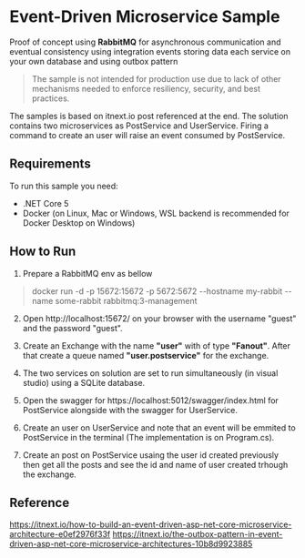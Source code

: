 # Event-Driven Microservice Sample

Proof of concept using **RabbitMQ** for asynchronous communication and eventual consistency using integration events storing data each service on your own database and using outbox pattern 
> The sample is not intended for production use due to lack of other mechanisms needed to enforce resiliency, security, and best practices.

The samples is based on itnext.io post referenced at the end. The solution contains two microservices as PostService and UserService. Firing a command to create an user will raise an event consumed by PostService.

## Requirements

To run this sample you need:
- .NET Core 5
- Docker (on Linux, Mac or Windows, WSL backend is recommended for Docker Desktop on Windows)

## How to Run

1. Prepare a RabbitMQ env as bellow

> docker run -d  -p 15672:15672 -p 5672:5672 --hostname my-rabbit --name some-rabbit rabbitmq:3-management

2. Open http://localhost:15672/ on your browser with the username "guest" and the password "guest".

3. Create an Exchange with the name **"user"** with of type **"Fanout"**. After that create a queue named **"user.postservice"** for the exchange.

4. The two services on solution are set to run simultaneously (in visual studio) using a SQLite database.

5. Open the swagger for https://localhost:5012/swagger/index.html for PostService alongside with the swagger for UserService.

6. Create an user on UserService and note that an event will be emmited to PostService in the terminal (The implementation is on Program.cs).

7. Create an post on PostService usaing the user id created previously then get all the posts and see the id and name of user created trhough the exchange.

## Reference
https://itnext.io/how-to-build-an-event-driven-asp-net-core-microservice-architecture-e0ef2976f33f
https://itnext.io/the-outbox-pattern-in-event-driven-asp-net-core-microservice-architectures-10b8d9923885